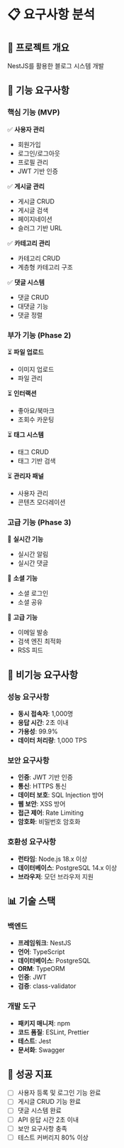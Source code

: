 # 📋 요구사항 분석

## 🎯 프로젝트 개요

NestJS를 활용한 블로그 시스템 개발

## 📝 기능 요구사항

### 핵심 기능 (MVP)

✅ **사용자 관리**

- 회원가입
- 로그인/로그아웃
- 프로필 관리
- JWT 기반 인증

✅ **게시글 관리**

- 게시글 CRUD
- 게시글 검색
- 페이지네이션
- 슬러그 기반 URL

✅ **카테고리 관리**

- 카테고리 CRUD
- 계층형 카테고리 구조

✅ **댓글 시스템**

- 댓글 CRUD
- 대댓글 기능
- 댓글 정렬

### 부가 기능 (Phase 2)

⏳ **파일 업로드**

- 이미지 업로드
- 파일 관리

⏳ **인터랙션**

- 좋아요/북마크
- 조회수 카운팅

⏳ **태그 시스템**

- 태그 CRUD
- 태그 기반 검색

⏳ **관리자 패널**

- 사용자 관리
- 콘텐츠 모더레이션

### 고급 기능 (Phase 3)

🔮 **실시간 기능**

- 실시간 알림
- 실시간 댓글

🔮 **소셜 기능**

- 소셜 로그인
- 소셜 공유

🔮 **고급 기능**

- 이메일 발송
- 검색 엔진 최적화
- RSS 피드

## 🔧 비기능 요구사항

### 성능 요구사항

- **동시 접속자**: 1,000명
- **응답 시간**: 2초 이내
- **가용성**: 99.9%
- **데이터 처리량**: 1,000 TPS

### 보안 요구사항

- **인증**: JWT 기반 인증
- **통신**: HTTPS 통신
- **데이터 보호**: SQL Injection 방어
- **웹 보안**: XSS 방어
- **접근 제어**: Rate Limiting
- **암호화**: 비밀번호 암호화

### 호환성 요구사항

- **런타임**: Node.js 18.x 이상
- **데이터베이스**: PostgreSQL 14.x 이상
- **브라우저**: 모던 브라우저 지원

## 📊 기술 스택

### 백엔드

- **프레임워크**: NestJS
- **언어**: TypeScript
- **데이터베이스**: PostgreSQL
- **ORM**: TypeORM
- **인증**: JWT
- **검증**: class-validator

### 개발 도구

- **패키지 매니저**: npm
- **코드 품질**: ESLint, Prettier
- **테스트**: Jest
- **문서화**: Swagger

## 🎯 성공 지표

- [ ] 사용자 등록 및 로그인 기능 완료
- [ ] 게시글 CRUD 기능 완료
- [ ] 댓글 시스템 완료
- [ ] API 응답 시간 2초 이내
- [ ] 보안 요구사항 충족
- [ ] 테스트 커버리지 80% 이상
